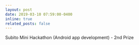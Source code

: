 ```yaml
---
layout: post
date: 2019-03-10 07:59:00-0400
inline: true
related_posts: false
---
```


Subito Mini Hackathon (Android app development) - 2nd Prize

<!-- :sparkles: :smile: -->
